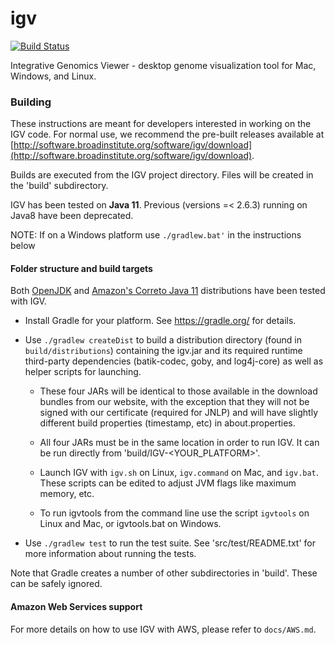 # igv
[![Build Status](https://travis-ci.org/igvteam/igv.svg?branch=master)](https://travis-ci.org/igvteam/igv)

Integrative Genomics Viewer - desktop genome visualization tool for Mac, Windows, and Linux.

### Building

These instructions are meant for developers interested in working on the IGV code.  For normal use,
we recommend the pre-built releases available at [http://software.broadinstitute.org/software/igv/download](http://software.broadinstitute.org/software/igv/download).

Builds are executed from the IGV project directory.  Files will be created in the 'build' subdirectory.

IGV has been tested on **Java 11**. Previous (versions =< 2.6.3) running on Java8 have been deprecated.

NOTE: If on a Windows platform use ```./gradlew.bat'``` in the instructions below

#### Folder structure and build targets

Both [OpenJDK](https://openjdk.java.net/) and [Amazon's Correto Java 11](https://aws.amazon.com/corretto/) distributions have been tested with IGV.

* Install Gradle for your platform.  See https://gradle.org/ for details.

* Use ```./gradlew createDist``` to build a distribution directory (found in ```build/distributions```) containing 
  the igv.jar and its required runtime third-party dependencies (batik-codec, goby, and log4j-core) as
  well as helper scripts for launching.

    * These four JARs will be identical to those available in the download bundles from our website, 
    with the exception that they will not be signed with our certificate (required for JNLP) and
    will have slightly different build properties (timestamp, etc) in about.properties.

    * All four JARs must be in the same location in order to run IGV.  It can be run directly from
    'build/IGV-<YOUR_PLATFORM>'.

    * Launch IGV with `igv.sh` on Linux, `igv.command` on Mac, and `igv.bat`.
     These scripts can be edited to adjust JVM flags like maximum memory, etc.

    * To run igvtools from the command line use the script `igvtools` on Linux and Mac, or igvtools.bat
    on Windows. 

  
* Use ```./gradlew test``` to run the test suite.  See 'src/test/README.txt' for more information about running
  the tests.

Note that Gradle creates a number of other subdirectories in 'build'.  These can be safely ignored.

#### Amazon Web Services support

For more details on how to use IGV with AWS, please refer to `docs/AWS.md`.
